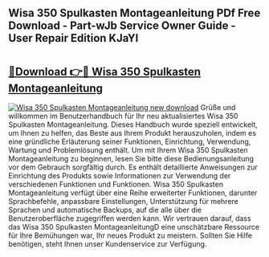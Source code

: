 ## Wisa 350 Spulkasten Montageanleitung PDf Free Download - Part-wJb Service Owner Guide - User Repair Edition KJaYl

# <h2><a href="http://df7cccb.blite.top/?on=Wisa+350+Spulkasten+Montageanleitung">🔗Download 👉🔴 Wisa 350 Spulkasten Montageanleitung</a></h2>

[![Wisa 350 Spulkasten Montageanleitung new download](https://i.imgur.com/lujVjoI.png)](http://df7cccb.blite.top/?on=Wisa+350+Spulkasten+Montageanleitung)
Grüße und willkommen im Benutzerhandbuch für Ihr neu aktualisiertes Wisa 350 Spulkasten Montageanleitung. Dieses Handbuch wurde speziell entwickelt, um Ihnen zu helfen, das Beste aus Ihrem Produkt herauszuholen, indem es eine gründliche Erläuterung seiner Funktionen, Einrichtung, Verwendung, Wartung und Problemlösung enthält. Um mit Ihrem Wisa 350 Spulkasten Montageanleitung zu beginnen, lesen Sie bitte diese Bedienungsanleitung vor dem Gebrauch sorgfältig durch. Es enthält detaillierte Anweisungen zur Einrichtung des Produkts sowie Informationen zur Verwendung der verschiedenen Funktionen und Funktionen. Wisa 350 Spulkasten Montageanleitung verfügt über eine Reihe erweiterter Funktionen, darunter Sprachbefehle, anpassbare Einstellungen, Unterstützung für mehrere Sprachen und automatische Backups, auf die alle über die Benutzeroberfläche zugegriffen werden kann. Wir vertrauen darauf, dass das Wisa 350 Spulkasten MontageanleitungD eine unschätzbare Ressource für Ihre Bemühungen war, Ihr neues Produkt zu meistern. Sollten Sie Hilfe benötigen, steht Ihnen unser Kundenservice zur Verfügung.
